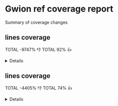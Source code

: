 # Gwion ref coverage report

Summary of coverage changes

## lines coverage

TOTAL -9747% :-1:
TOTAL 92% :+1:

<details>
|file|diff|status|
|---|---|---|
|[src/arg.c](https://Gwion.github.io/gwion-coverage-report/ref/index.src_arg.c.html)|24%|:+1:|
|[src/clean.c](https://Gwion.github.io/gwion-coverage-report/ref/index.src_clean.c.html)|-2%|:+1:|
|[src/compile.c](https://Gwion.github.io/gwion-coverage-report/ref/index.src_compile.c.html)|1%|:+1:|
|[src/emit/emit.c](https://Gwion.github.io/gwion-coverage-report/ref/index.src_emit_emit.c.html)|-6%|:-1:|
|[src/env/tupleform.c](https://Gwion.github.io/gwion-coverage-report/ref/index.src_env_tupleform.c.html)|-3%|:+1:|
|[src/env/type.c](https://Gwion.github.io/gwion-coverage-report/ref/index.src_env_type.c.html)|-1%|:-1:|
|[src/env/value.c](https://Gwion.github.io/gwion-coverage-report/ref/index.src_env_value.c.html)|-5%|:+1:|
|[src/gwion.c](https://Gwion.github.io/gwion-coverage-report/ref/index.src_gwion.c.html)|-1%|:+1:|
|[src/gwiondata.c](https://Gwion.github.io/gwion-coverage-report/ref/index.src_gwiondata.c.html)|17%|:-1:|
|[src/import/cleaner.c](https://Gwion.github.io/gwion-coverage-report/ref/index.src_import_cleaner.c.html)|100%|:+1:|
|[src/import/import_cdef.c](https://Gwion.github.io/gwion-coverage-report/ref/index.src_import_import_cdef.c.html)|7%|:+1:|
|[src/import/import_enum.c](https://Gwion.github.io/gwion-coverage-report/ref/index.src_import_import_enum.c.html)|-16%|:+1:|
|[src/import/import_fdef.c](https://Gwion.github.io/gwion-coverage-report/ref/index.src_import_import_fdef.c.html)|-1%|:+1:|
|[src/import/import_tdef.c](https://Gwion.github.io/gwion-coverage-report/ref/index.src_import_import_tdef.c.html)|-4%|:+1:|
|[src/lib/array.c](https://Gwion.github.io/gwion-coverage-report/ref/index.src_lib_array.c.html)|-10%|:-1:|
|[src/lib/engine.c](https://Gwion.github.io/gwion-coverage-report/ref/index.src_lib_engine.c.html)|-3%|:-1:|
|[src/lib/foreach.c](https://Gwion.github.io/gwion-coverage-report/ref/index.src_lib_foreach.c.html)|-5%|:-1:|
|[src/lib/instr.c](https://Gwion.github.io/gwion-coverage-report/ref/index.src_lib_instr.c.html)|-2%|:-1:|
|[src/lib/lib_func.c](https://Gwion.github.io/gwion-coverage-report/ref/index.src_lib_lib_func.c.html)|-9%|:-1:|
|[src/lib/modules.c](https://Gwion.github.io/gwion-coverage-report/ref/index.src_lib_modules.c.html)|1%|:+1:|
|[src/lib/object.c](https://Gwion.github.io/gwion-coverage-report/ref/index.src_lib_object.c.html)|2%|:+1:|
|[src/lib/object_op.c](https://Gwion.github.io/gwion-coverage-report/ref/index.src_lib_object_op.c.html)|5%|:+1:|
|[src/lib/opfunc.c](https://Gwion.github.io/gwion-coverage-report/ref/index.src_lib_opfunc.c.html)|-13%|:-1:|
|[src/lib/prim.c](https://Gwion.github.io/gwion-coverage-report/ref/index.src_lib_prim.c.html)|-1%|:+1:|
|[src/lib/prim_values.c](https://Gwion.github.io/gwion-coverage-report/ref/index.src_lib_prim_values.c.html)|41%|:-1:|
|[src/lib/ptr.c](https://Gwion.github.io/gwion-coverage-report/ref/index.src_lib_ptr.c.html)|-7%|:-1:|
|[src/lib/shred.c](https://Gwion.github.io/gwion-coverage-report/ref/index.src_lib_shred.c.html)|54%|:+1:|
|[src/lib/string.c](https://Gwion.github.io/gwion-coverage-report/ref/index.src_lib_string.c.html)|-33%|:+1:|
|[src/lib/ugen.c](https://Gwion.github.io/gwion-coverage-report/ref/index.src_lib_ugen.c.html)|-9%|:+1:|
|[src/lib/union.c](https://Gwion.github.io/gwion-coverage-report/ref/index.src_lib_union.c.html)|-35%|:-1:|
|[src/lib/vararg.c](https://Gwion.github.io/gwion-coverage-report/ref/index.src_lib_vararg.c.html)|-3%|:+1:|
|[src/main.c](https://Gwion.github.io/gwion-coverage-report/ref/index.src_main.c.html)|60%|:-1:|
|[src/parse/check.c](https://Gwion.github.io/gwion-coverage-report/ref/index.src_parse_check.c.html)|-4%|:+1:|
|[src/parse/compat_func.c](https://Gwion.github.io/gwion-coverage-report/ref/index.src_parse_compat_func.c.html)|-178%|:-1:|
|[src/parse/did_you_mean.c](https://Gwion.github.io/gwion-coverage-report/ref/index.src_parse_did_you_mean.c.html)|-19%|:-1:|
|[src/parse/func_operator.c](https://Gwion.github.io/gwion-coverage-report/ref/index.src_parse_func_operator.c.html)|46%|:-1:|
|[src/parse/operator.c](https://Gwion.github.io/gwion-coverage-report/ref/index.src_parse_operator.c.html)|-1%|:+1:|
|[src/parse/scan0.c](https://Gwion.github.io/gwion-coverage-report/ref/index.src_parse_scan0.c.html)|-3%|:+1:|
|[src/parse/scan2.c](https://Gwion.github.io/gwion-coverage-report/ref/index.src_parse_scan2.c.html)|1%|:+1:|
|[src/parse/scanx.c](https://Gwion.github.io/gwion-coverage-report/ref/index.src_parse_scanx.c.html)|88%|:-1:|
|[src/parse/template.c](https://Gwion.github.io/gwion-coverage-report/ref/index.src_parse_template.c.html)|-8%|:+1:|
|[src/parse/traverse.c](https://Gwion.github.io/gwion-coverage-report/ref/index.src_parse_traverse.c.html)|-3%|:+1:|
|[src/parse/type_decl.c](https://Gwion.github.io/gwion-coverage-report/ref/index.src_parse_type_decl.c.html)|-5%|:+1:|
|[src/pass.c](https://Gwion.github.io/gwion-coverage-report/ref/index.src_pass.c.html)|100%|:+1:|
|[src/plug.c](https://Gwion.github.io/gwion-coverage-report/ref/index.src_plug.c.html)|4%|:+1:|
|[src/soundinfo.c](https://Gwion.github.io/gwion-coverage-report/ref/index.src_soundinfo.c.html)|100%|:+1:|
|[src/vm/driver.c](https://Gwion.github.io/gwion-coverage-report/ref/index.src_vm_driver.c.html)|100%|:+1:|
|[src/vm/gack.c](https://Gwion.github.io/gwion-coverage-report/ref/index.src_vm_gack.c.html)|-7%|:+1:|
|[src/vm/shreduler.c](https://Gwion.github.io/gwion-coverage-report/ref/index.src_vm_shreduler.c.html)|100%|:+1:|
|[src/vm/vm_code.c](https://Gwion.github.io/gwion-coverage-report/ref/index.src_vm_vm_code.c.html)|-16%|:-1:|
|[src/vm/vm_shred.c](https://Gwion.github.io/gwion-coverage-report/ref/index.src_vm_vm_shred.c.html)|100%|:+1:|
</details>

## lines coverage

TOTAL -4405% :-1:
TOTAL 74% :+1:

<details>
|file|diff|status|
|---|---|---|
|[src/arg.c](https://Gwion.github.io/gwion-coverage-report/ref/index.src_arg.c.html)|31%|:+1:|
|[src/clean.c](https://Gwion.github.io/gwion-coverage-report/ref/index.src_clean.c.html)|-1%|:-1:|
|[src/compile.c](https://Gwion.github.io/gwion-coverage-report/ref/index.src_compile.c.html)|4%|:+1:|
|[src/emit/emit.c](https://Gwion.github.io/gwion-coverage-report/ref/index.src_emit_emit.c.html)|-6%|:-1:|
|[src/emit/escape.c](https://Gwion.github.io/gwion-coverage-report/ref/index.src_emit_escape.c.html)|-4%|:-1:|
|[src/env/env_utils.c](https://Gwion.github.io/gwion-coverage-report/ref/index.src_env_env_utils.c.html)|-2%|:-1:|
|[src/env/envset.c](https://Gwion.github.io/gwion-coverage-report/ref/index.src_env_envset.c.html)|-4%|:-1:|
|[src/env/func.c](https://Gwion.github.io/gwion-coverage-report/ref/index.src_env_func.c.html)|1%|:+1:|
|[src/env/nspc.c](https://Gwion.github.io/gwion-coverage-report/ref/index.src_env_nspc.c.html)|2%|:+1:|
|[src/env/tupleform.c](https://Gwion.github.io/gwion-coverage-report/ref/index.src_env_tupleform.c.html)|-6%|:-1:|
|[src/env/type.c](https://Gwion.github.io/gwion-coverage-report/ref/index.src_env_type.c.html)|5%|:+1:|
|[src/env/value.c](https://Gwion.github.io/gwion-coverage-report/ref/index.src_env_value.c.html)|-13%|:+1:|
|[src/gwion.c](https://Gwion.github.io/gwion-coverage-report/ref/index.src_gwion.c.html)|-20%|:+1:|
|[src/gwiondata.c](https://Gwion.github.io/gwion-coverage-report/ref/index.src_gwiondata.c.html)|-15%|:-1:|
|[src/import/cleaner.c](https://Gwion.github.io/gwion-coverage-report/ref/index.src_import_cleaner.c.html)|100%|:+1:|
|[src/import/import_cdef.c](https://Gwion.github.io/gwion-coverage-report/ref/index.src_import_import_cdef.c.html)|8%|:+1:|
|[src/import/import_enum.c](https://Gwion.github.io/gwion-coverage-report/ref/index.src_import_import_enum.c.html)|-20%|:-1:|
|[src/import/import_fdef.c](https://Gwion.github.io/gwion-coverage-report/ref/index.src_import_import_fdef.c.html)|-2%|:-1:|
|[src/import/import_item.c](https://Gwion.github.io/gwion-coverage-report/ref/index.src_import_import_item.c.html)|1%|:+1:|
|[src/import/import_tdef.c](https://Gwion.github.io/gwion-coverage-report/ref/index.src_import_import_tdef.c.html)|-12%|:-1:|
|[src/import/import_udef.c](https://Gwion.github.io/gwion-coverage-report/ref/index.src_import_import_udef.c.html)|-8%|:-1:|
|[src/lib/array.c](https://Gwion.github.io/gwion-coverage-report/ref/index.src_lib_array.c.html)|-16%|:-1:|
|[src/lib/engine.c](https://Gwion.github.io/gwion-coverage-report/ref/index.src_lib_engine.c.html)|-47%|:-1:|
|[src/lib/foreach.c](https://Gwion.github.io/gwion-coverage-report/ref/index.src_lib_foreach.c.html)|-59%|:-1:|
|[src/lib/instr.c](https://Gwion.github.io/gwion-coverage-report/ref/index.src_lib_instr.c.html)|2%|:+1:|
|[src/lib/lib_func.c](https://Gwion.github.io/gwion-coverage-report/ref/index.src_lib_lib_func.c.html)|-10%|:-1:|
|[src/lib/modules.c](https://Gwion.github.io/gwion-coverage-report/ref/index.src_lib_modules.c.html)|-10%|:-1:|
|[src/lib/object.c](https://Gwion.github.io/gwion-coverage-report/ref/index.src_lib_object.c.html)|12%|:+1:|
|[src/lib/object_op.c](https://Gwion.github.io/gwion-coverage-report/ref/index.src_lib_object_op.c.html)|14%|:+1:|
|[src/lib/opfunc.c](https://Gwion.github.io/gwion-coverage-report/ref/index.src_lib_opfunc.c.html)|18%|:+1:|
|[src/lib/ptr.c](https://Gwion.github.io/gwion-coverage-report/ref/index.src_lib_ptr.c.html)|-2%|:-1:|
|[src/lib/shred.c](https://Gwion.github.io/gwion-coverage-report/ref/index.src_lib_shred.c.html)|46%|:+1:|
|[src/lib/string.c](https://Gwion.github.io/gwion-coverage-report/ref/index.src_lib_string.c.html)|-40%|:-1:|
|[src/lib/tmpl_info.c](https://Gwion.github.io/gwion-coverage-report/ref/index.src_lib_tmpl_info.c.html)|8%|:+1:|
|[src/lib/ugen.c](https://Gwion.github.io/gwion-coverage-report/ref/index.src_lib_ugen.c.html)|-61%|:+1:|
|[src/lib/union.c](https://Gwion.github.io/gwion-coverage-report/ref/index.src_lib_union.c.html)|-47%|:-1:|
|[src/lib/vararg.c](https://Gwion.github.io/gwion-coverage-report/ref/index.src_lib_vararg.c.html)|-19%|:+1:|
|[src/main.c](https://Gwion.github.io/gwion-coverage-report/ref/index.src_main.c.html)|-25%|:-1:|
|[src/parse/check.c](https://Gwion.github.io/gwion-coverage-report/ref/index.src_parse_check.c.html)|-19%|:+1:|
|[src/parse/compat_func.c](https://Gwion.github.io/gwion-coverage-report/ref/index.src_parse_compat_func.c.html)|50%|:-1:|
|[src/parse/did_you_mean.c](https://Gwion.github.io/gwion-coverage-report/ref/index.src_parse_did_you_mean.c.html)|-17%|:-1:|
|[src/parse/func_operator.c](https://Gwion.github.io/gwion-coverage-report/ref/index.src_parse_func_operator.c.html)|62%|:-1:|
|[src/parse/func_resolve_tmpl.c](https://Gwion.github.io/gwion-coverage-report/ref/index.src_parse_func_resolve_tmpl.c.html)|4%|:+1:|
|[src/parse/operator.c](https://Gwion.github.io/gwion-coverage-report/ref/index.src_parse_operator.c.html)|9%|:+1:|
|[src/parse/scan0.c](https://Gwion.github.io/gwion-coverage-report/ref/index.src_parse_scan0.c.html)|-20%|:+1:|
|[src/parse/scan1.c](https://Gwion.github.io/gwion-coverage-report/ref/index.src_parse_scan1.c.html)|3%|:+1:|
|[src/parse/scanx.c](https://Gwion.github.io/gwion-coverage-report/ref/index.src_parse_scanx.c.html)|-11%|:-1:|
|[src/parse/template.c](https://Gwion.github.io/gwion-coverage-report/ref/index.src_parse_template.c.html)|-27%|:+1:|
|[src/parse/traverse.c](https://Gwion.github.io/gwion-coverage-report/ref/index.src_parse_traverse.c.html)|-25%|:-1:|
|[src/pass.c](https://Gwion.github.io/gwion-coverage-report/ref/index.src_pass.c.html)|100%|:+1:|
|[src/plug.c](https://Gwion.github.io/gwion-coverage-report/ref/index.src_plug.c.html)|3%|:+1:|
|[src/vm/closure.c](https://Gwion.github.io/gwion-coverage-report/ref/index.src_vm_closure.c.html)|-15%|:-1:|
|[src/vm/driver.c](https://Gwion.github.io/gwion-coverage-report/ref/index.src_vm_driver.c.html)|100%|:+1:|
|[src/vm/gack.c](https://Gwion.github.io/gwion-coverage-report/ref/index.src_vm_gack.c.html)|3%|:+1:|
|[src/vm/shreduler.c](https://Gwion.github.io/gwion-coverage-report/ref/index.src_vm_shreduler.c.html)|100%|:+1:|
|[src/vm/vm_code.c](https://Gwion.github.io/gwion-coverage-report/ref/index.src_vm_vm_code.c.html)|3%|:+1:|
|[src/vm/vm_shred.c](https://Gwion.github.io/gwion-coverage-report/ref/index.src_vm_vm_shred.c.html)|100%|:+1:|
</details>

